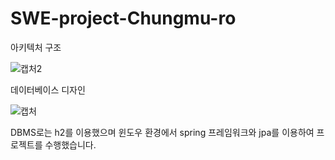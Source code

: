 # SWE-project-Chungmu-ro
아키텍처 구조

![캡처2](https://user-images.githubusercontent.com/51311820/100729208-d18e9880-340b-11eb-81de-0d16a0da3731.PNG)

데이터베이스 디자인

![캡처](https://user-images.githubusercontent.com/51311820/100729233-d9e6d380-340b-11eb-9a8b-7f3e648d4b92.PNG)

DBMS로는 h2를 이용했으며 윈도우 환경에서 spring 프레임워크와 jpa를 이용하여 프로젝트를 수행했습니다.
